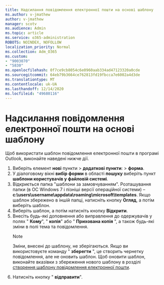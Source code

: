 ```yaml
---
title: Надсилання повідомлення електронної пошти на основі шаблону
ms.author: v-jmathew
author: v-jmathew
manager: scotv
ms.audience: Admin
ms.topic: article
ms.service: o365-administration
ROBOTS: NOINDEX, NOFOLLOW
localization_priority: Normal
ms.collection: Adm_O365
ms.custom:
- "9003070"
- "5830"
ms.openlocfilehash: 0f7ce9cb8054c6e0960aab334ad47123320a0cde
ms.sourcegitcommit: 64eb79b3664ce762813fd19fbcca7e6002a4d3de
ms.translationtype: MT
ms.contentlocale: uk-UA
ms.lasthandoff: 12/14/2020
ms.locfileid: "49680116"
---
```

# <a name="send-an-email-message-based-on-a-template"></a>Надсилання повідомлення електронної пошти на основі шаблону

Щоб використати шаблон повідомлення електронної пошти в програмі Outlook, виконайте наведені нижче дії.

1. Виберіть елемент **нові** пункти  >  **додаткові пункти**:  >  **форма**.
2. У діалоговому вікні **вибір форми** в області **пошуку** виберіть пункт **шаблони користувачів у файловій системі**.
3. Відкриється папка "шаблони за замовчуванням". Розташування папки (в ОС Windows 7 і пізніші версії операційної системи) – **c:\users\username\appdata\roaming\microsoft\templates**. Якщо шаблон збережено в іншій папці, натисніть кнопку **Огляд**, а потім виберіть шаблон.
4. Виберіть шаблон, а потім натисніть кнопку **Відкрити**.
5. Внесіть будь-які доповнення або виправлення до одержувачів у полях " **Кому**", " **копія**" або " **Прихована копія** ", а також будь-які зміни в полі тема та повідомлення.
    > [!NOTE]
    > Зміни, внесені до шаблону, не зберігаються. Якщо ви використовуєте команду " **зберегти** ", це створить чернетку повідомлення, але не оновить шаблон. Щоб оновити шаблон, виконайте вказівки з збереження нового шаблону в розділі [створення шаблону повідомлення електронної пошти](https://support.microsoft.com/office/create-an-email-message-template-43ec7142-4dd0-4351-8727-bd0977b6b2d1).
6. Натисніть кнопку " **відправити**".
